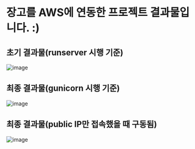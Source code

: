 # 장고를 AWS에 연동한 프로젝트 결과물입니다. :)

## 초기 결과물(runserver 시행 기준)
![image](https://github.com/user-attachments/assets/3fcda839-84b8-415e-aa5d-642f001a5ed1)

## 최종 결과물(gunicorn 시행 기준)
![image](https://github.com/user-attachments/assets/09ebda1c-da42-4bc3-9928-85b881a5a01d)

## 최종 결과물(public IP만 접속했을 때 구동됨)
![image](https://github.com/user-attachments/assets/389efbff-461f-40d8-b2bb-71f1d846aada)
